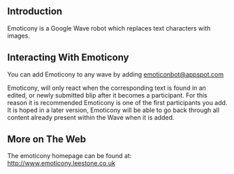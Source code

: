 ## Introduction ##
Emoticony is a Google Wave robot which replaces text characters with images.

## Interacting With Emoticony ##
You can add Emoticony to any wave by adding emoticonbot@appspot.com

Emoticony, will only react when the corresponding text is found in an edited, or newly submitted blip after it becomes a participant. For this reason it is recommended Emoticony is one of the first participants you add.
It is hoped in a later version, Emoticony will be able to go back through all content already present within the Wave when it is added.

## More on The Web ##
The emoticony homepage can be found at:
http://www.emoticony.leestone.co.uk